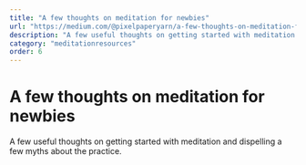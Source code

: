 ```yaml
---
title: "A few thoughts on meditation for newbies"
url: "https://medium.com/@pixelpaperyarn/a-few-thoughts-on-meditation-for-newbies-2024a9c41ebd#.gasfo5ewa"
description: "A few useful thoughts on getting started with meditation and dispelling a few myths about the practice."
category: "meditationresources"
order: 6
---
```


# A few thoughts on meditation for newbies

A few useful thoughts on getting started with meditation and dispelling a few myths about the practice.
